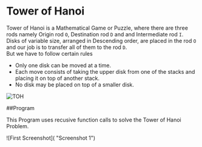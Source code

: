 # Tower of Hanoi

Tower of Hanoi is a Mathematical Game or Puzzle, where there are three rods namely Origin rod `O`, Destination rod `D` and and Intermediate rod `I`.  
Disks of variable size, arranged in Descending order, are placed in the rod `O` and our job is to transfer all of them to the rod `D`.  
But we have to follow certain rules  
- Only one disk can be moved at a time.  
- Each move consists of taking the upper disk from one of the stacks and placing it on top of another stack.  
- No disk may be placed on top of a smaller disk. 

![TOH]( "Towers")

##Program

This Program uses recusive function calls to solve the Tower of Hanoi Problem.

![First Screenshot]( "Screenshot 1")
